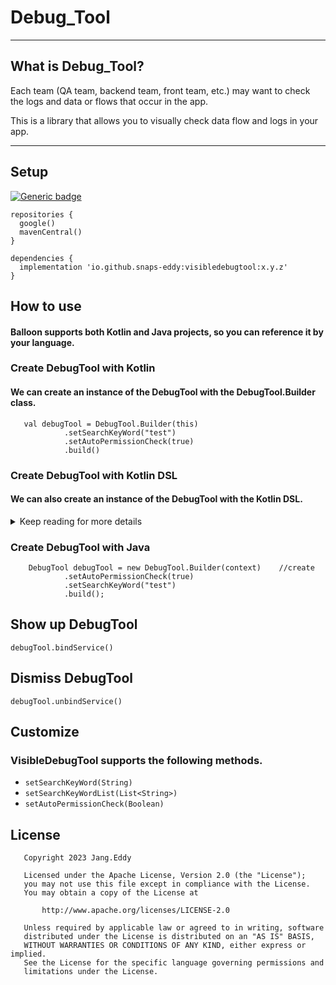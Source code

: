 # Debug_Tool

-----------
## What is Debug_Tool?

Each team (QA team, backend team, front team, etc.) may want to check the logs and data or flows that occur in the app.

This is a library that allows you to visually check data flow and logs in your app.

-----------

## Setup

[![Generic badge](https://img.shields.io/maven-central/v/io.github.snaps-eddy/visibledebugtool)](https://shields.io/)

```
repositories {
  google()
  mavenCentral()
}
``` 

```
dependencies {
  implementation 'io.github.snaps-eddy:visibledebugtool:x.y.z'
}
```

## How to use

#### Balloon supports both Kotlin and Java projects, so you can reference it by your language.

### Create DebugTool with Kotlin

#### We can create an instance of the DebugTool with the DebugTool.Builder class.

```
   val debugTool = DebugTool.Builder(this)
            .setSearchKeyWord("test")
            .setAutoPermissionCheck(true)
            .build()

``` 


### Create DebugTool with Kotlin DSL

#### We can also create an instance of the DebugTool with the Kotlin DSL.

<details>
<summary>Keep reading for more details</summary>

#### You can create an instance of the DebugTool as the following example below:

```
 val debugTool = createDebugTool(this) {
     setSearchKeyWord("test")
     setAutoPermissionCheck(true)
 }

``` 

</details>



### Create DebugTool with Java

```
    DebugTool debugTool = new DebugTool.Builder(context)    //create 
            .setAutoPermissionCheck(true)
            .setSearchKeyWord("test")
            .build();

``` 

## Show up DebugTool

```
debugTool.bindService()

``` 

## Dismiss DebugTool

```
debugTool.unbindService()

``` 

## Customize
### VisibleDebugTool supports the following methods.

- `setSearchKeyWord(String)`
- `setSearchKeyWordList(List<String>)`
- `setAutoPermissionCheck(Boolean)`

## License

```
   Copyright 2023 Jang.Eddy

   Licensed under the Apache License, Version 2.0 (the "License");
   you may not use this file except in compliance with the License.
   You may obtain a copy of the License at

       http://www.apache.org/licenses/LICENSE-2.0

   Unless required by applicable law or agreed to in writing, software
   distributed under the License is distributed on an "AS IS" BASIS,
   WITHOUT WARRANTIES OR CONDITIONS OF ANY KIND, either express or implied.
   See the License for the specific language governing permissions and
   limitations under the License.

``` 


